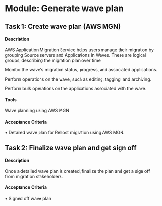 
# Module: Generate wave plan
## Task 1: Create wave plan (AWS MGN)
#### Description
AWS Application Migration Service helps users manage their migration by grouping Source servers and Applications in Waves. These are logical groups, describing the migration plan over time.

Monitor the wave's migration status, progress, and associated applications.

Perform operations on the wave, such as editing, tagging, and archiving.

Perform bulk operations on the applications associated with the wave.
#### Tools
Wave planning using AWS MGN
#### Acceptance Criteria
• Detailed wave plan for Rehost migration using AWS MGN.
## Task 2: Finalize wave plan and get sign off
#### Description
Once a detailed wave plan is created, finalize the plan and get a sign off from migration stakeholders.
#### Acceptance Criteria
• Signed off wave plan